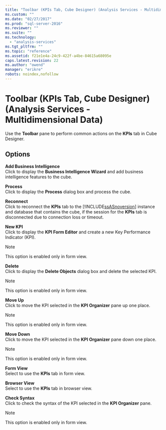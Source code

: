 ```yaml
---
title: "Toolbar (KPIs Tab, Cube Designer) (Analysis Services - Multidimensional Data) | Microsoft Docs"
ms.custom: ""
ms.date: "02/27/2017"
ms.prod: "sql-server-2016"
ms.reviewer: ""
ms.suite: ""
ms.technology: 
  - "analysis-services"
ms.tgt_pltfrm: ""
ms.topic: "reference"
ms.assetid: f21e1e4a-24c9-422f-a4be-84615a68095e
caps.latest.revision: 22
ms.author: "owend"
manager: "erikre"
robots: noindex,nofollow
---
```

# Toolbar (KPIs Tab, Cube Designer) (Analysis Services - Multidimensional Data)
  Use the **Toolbar** pane to perform common actions on the **KPIs** tab in Cube Designer.  
  
## Options  
 **Add Business Intelligence**  
 Click to display the **Business Intelligence Wizard** and add business intelligence features to the cube.  
  
 **Process**  
 Click to display the **Process** dialog box and process the cube.  
  
 **Reconnect**  
 Click to reconnect the **KPIs** tab to the [!INCLUDE[ssASnoversion](../a9notintoc/includes/ssasnoversion-md.md)] instance and database that contains the cube, if the session for the **KPIs** tab is disconnected due to connection loss or timeout.  
  
 **New KPI**  
 Click to display the **KPI Form Editor** and create a new Key Performance Indicator (KPI).  
  
> [!NOTE]  
>  This option is enabled only in form view.  
  
 **Delete**  
 Click to display the **Delete Objects** dialog box and delete the selected KPI.  
  
> [!NOTE]  
>  This option is enabled only in form view.  
  
 **Move Up**  
 Click to move the KPI selected in the **KPI Organizer** pane up one place.  
  
> [!NOTE]  
>  This option is enabled only in form view.  
  
 **Move Down**  
 Click to move the KPI selected in the **KPI Organizer** pane down one place.  
  
> [!NOTE]  
>  This option is enabled only in form view.  
  
 **Form View**  
 Select to use the **KPIs** tab in form view.  
  
 **Browser View**  
 Select to use the **KPIs** tab in browser view.  
  
 **Check Syntax**  
 Click to check the syntax of the KPI selected in the **KPI Organizer** pane.  
  
> [!NOTE]  
>  This option is enabled only in form view.  
  
  